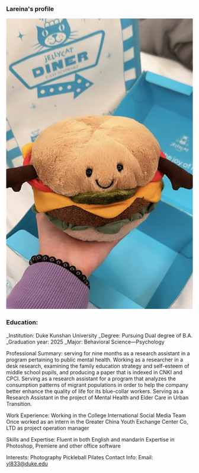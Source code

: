 ### Lareina's profile
![d](./photo.jpg)
### Education:
_Institution: Duke Kunshan University
_Degree: Pursuing Dual degree of B.A.
_Graduation year: 2025
_Major: Behavioral Science—Psychology


Professional Summary:
serving for nine months as a research assistant in a program pertaining to public mental health.
Working as a researcher in a desk research, examining the family education strategy and self-esteem of middle school pupils, and producing a paper that is indexed in CNKI and CPCI.
Serving as a research assistant for a program that analyzes the consumption patterns of migrant populations in order to help the company better enhance the quality of life for its blue-collar workers.
Serving as a Research Assistant in the project of Mental Health and Elder Care in Urban Transition. 




Work Experience:
Working in the College International Social Media Team 
Once worked as an intern in the Greater China Youth Exchange Center Co, LTD as project operation manager


Skills and Expertise:
Fluent in both English and mandarin 
Expertise in Photoshop, Premiere and other office software


Interests:
Photography
Pickleball
Pilates
Contact Info:
Email: yl833@duke.edu

